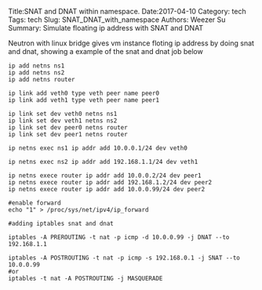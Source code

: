 Title:SNAT and DNAT within namespace.
Date:2017-04-10
Category: tech
Tags: tech
Slug: SNAT_DNAT_with_namespace
Authors: Weezer Su
Summary: Simulate floating ip address with SNAT and DNAT

Neutron with linux bridge gives vm instance floting ip address by doing snat and dnat, showing a example of the snat and dnat job below

```
ip add netns ns1
ip add netns ns2
ip add netns router

ip link add veth0 type veth peer name peer0
ip link add veth1 type veth peer name peer1

ip link set dev veth0 netns ns1
ip link set dev veth1 netns ns2
ip link set dev peer0 netns router
ip link set dev peer1 netns router

ip netns exec ns1 ip addr add 10.0.0.1/24 dev veth0

ip netns exec ns2 ip addr add 192.168.1.1/24 dev veth1

ip netns exece router ip addr add 10.0.0.2/24 dev peer1
ip netns exece router ip addr add 192.168.1.2/24 dev peer2
ip netns exece router ip addr add 10.0.0.99/24 dev peer2

#enable forward
echo "1" > /proc/sys/net/ipv4/ip_forward

#adding iptables snat and dnat

iptables -A PREROUTING -t nat -p icmp -d 10.0.0.99 -j DNAT --to 192.168.1.1

iptables -A POSTROUTING -t nat -p icmp -s 192.168.0.1 -j SNAT --to 10.0.0.99
#or
iptables -t nat -A POSTROUTING -j MASQUERADE

```
